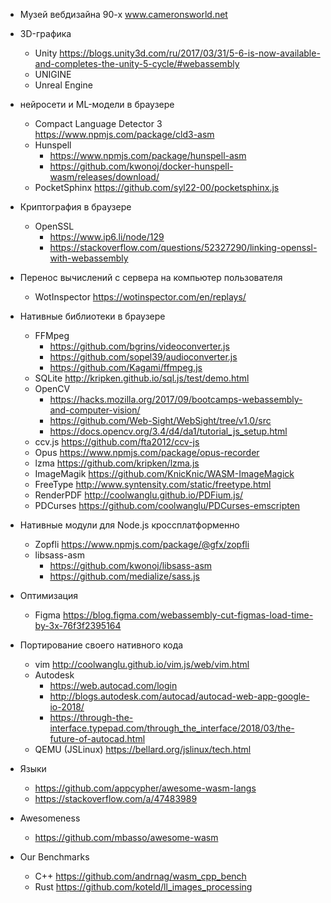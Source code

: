 * Музей вебдизайна 90-х www.cameronsworld.net
* 3D-графика
	* Unity https://blogs.unity3d.com/ru/2017/03/31/5-6-is-now-available-and-completes-the-unity-5-cycle/#webassembly
	* UNIGINE
	* Unreal Engine
* нейросети и ML-модели в браузере
	* Compact Language Detector 3 https://www.npmjs.com/package/cld3-asm
	* Hunspell
		* https://www.npmjs.com/package/hunspell-asm
		* https://github.com/kwonoj/docker-hunspell-wasm/releases/download/
	* PocketSphinx https://github.com/syl22-00/pocketsphinx.js
* Криптография в браузере
	* OpenSSL
		* https://www.ip6.li/node/129
		* https://stackoverflow.com/questions/52327290/linking-openssl-with-webassembly
* Перенос вычислений с сервера на компьютер пользователя
	* WotInspector https://wotinspector.com/en/replays/
* Нативные библиотеки в браузере
	* FFMpeg 
		* https://github.com/bgrins/videoconverter.js
		* https://github.com/sopel39/audioconverter.js
		* https://github.com/Kagami/ffmpeg.js
	* SQLite  http://kripken.github.io/sql.js/test/demo.html
	* OpenCV
		* https://hacks.mozilla.org/2017/09/bootcamps-webassembly-and-computer-vision/
		* https://github.com/Web-Sight/WebSight/tree/v1.0/src
		* https://docs.opencv.org/3.4/d4/da1/tutorial_js_setup.html
	* ccv.js https://github.com/fta2012/ccv-js
	* Opus https://www.npmjs.com/package/opus-recorder
	* lzma https://github.com/kripken/lzma.js
	* ImageMagik https://github.com/KnicKnic/WASM-ImageMagick
	* FreeType http://www.syntensity.com/static/freetype.html
	* RenderPDF http://coolwanglu.github.io/PDFium.js/
	* PDCurses https://github.com/coolwanglu/PDCurses-emscripten
* Нативные модули для Node.js кроссплатформенно
	* Zopfli https://www.npmjs.com/package/@gfx/zopfli
	* libsass-asm
		* https://github.com/kwonoj/libsass-asm
		* https://github.com/medialize/sass.js

* Оптимизация
	* Figma https://blog.figma.com/webassembly-cut-figmas-load-time-by-3x-76f3f2395164

* Портирование своего нативного кода
	* vim http://coolwanglu.github.io/vim.js/web/vim.html
	* Autodesk
		* https://web.autocad.com/login
		* http://blogs.autodesk.com/autocad/autocad-web-app-google-io-2018/ 
		* https://through-the-interface.typepad.com/through_the_interface/2018/03/the-future-of-autocad.html
	* QEMU (JSLinux) https://bellard.org/jslinux/tech.html

* Языки
	* https://github.com/appcypher/awesome-wasm-langs
	* https://stackoverflow.com/a/47483989
	
* Awesomeness
	* https://github.com/mbasso/awesome-wasm

* Our Benchmarks
	* С++ https://github.com/andrnag/wasm_cpp_bench
	* Rust https://github.com/koteld/ll_images_processing
